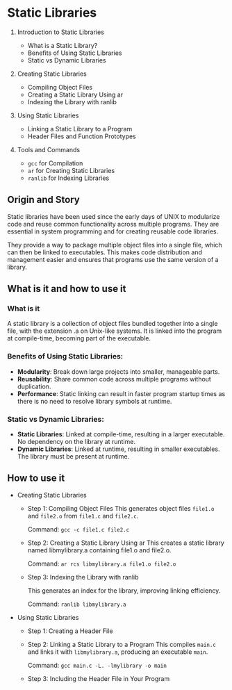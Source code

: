 # Static Libraries

1. Introduction to Static Libraries

   - What is a Static Library?
   - Benefits of Using Static Libraries
   - Static vs Dynamic Libraries

2. Creating Static Libraries

   - Compiling Object Files
   - Creating a Static Library Using ar
   - Indexing the Library with ranlib

3. Using Static Libraries

   - Linking a Static Library to a Program
   - Header Files and Function Prototypes

4. Tools and Commands

   - `gcc` for Compilation
   - `ar` for Creating Static Libraries
   - `ranlib` for Indexing Libraries

## Origin and Story

Static libraries have been used since the early days of UNIX to modularize code and reuse common functionality across multiple programs. They are essential in system programming and for creating reusable code libraries.

They provide a way to package multiple object files into a single file, which can then be linked to executables. This makes code distribution and management easier and ensures that programs use the same version of a library.

## What is it and how to use it

### What is it

A static library is a collection of object files bundled together into a single file, with the extension .a on Unix-like systems. It is linked into the program at compile-time, becoming part of the executable.

### Benefits of Using Static Libraries:

- **Modularity**: Break down large projects into smaller, manageable parts.
- **Reusability**: Share common code across multiple programs without duplication.
- **Performance**: Static linking can result in faster program startup times as there is no need to resolve library symbols at runtime.

### Static vs Dynamic Libraries:

- **Static Libraries**: Linked at compile-time, resulting in a larger executable. No dependency on the library at runtime.
- **Dynamic Libraries**: Linked at runtime, resulting in smaller executables. The library must be present at runtime.

## How to use it

- Creating Static Libraries

  - Step 1: Compiling Object Files
    This generates object files `file1.o` and `file2.o` from `file1.c` and `file2.c`.

    Command: `gcc -c file1.c file2.c`

  - Step 2: Creating a Static Library Using ar
    This creates a static library named libmylibrary.a containing file1.o and file2.o.

    Command: `ar rcs libmylibrary.a file1.o file2.o`

  - Step 3: Indexing the Library with ranlib

    This generates an index for the library, improving linking efficiency.

    Command: `ranlib libmylibrary.a`

- Using Static Libraries

  - Step 1: Creating a Header File
  - Step 2: Linking a Static Library to a Program
    This compiles `main.c` and links it with `libmylibrary.a`, producing an executable `main`.

    Command: `gcc main.c -L. -lmylibrary -o main`

  - Step 3: Including the Header File in Your Program
